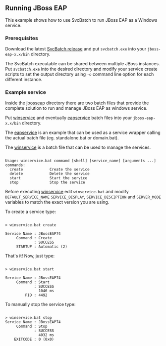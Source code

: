 ## Running JBoss EAP

This example shows how to use SvcBatch to run JBoss EAP
as a Windows service.

### Prerequisites

Download the latest [SvcBatch release](https://github.com/mturk/svcbatch/releases)
and put `svcbatch.exe` into your `jboss-eap-x.x/bin` directory.

The SvcBatch executable can be shared between multiple JBoss instances.
Put `svcbatch.exe` into the desired directory and modify
your service create scripts to set the output directory  using `-o`
command line option for each different instance.


### Example service

Inside the [jbosseap](jbosseap/) directory there are two batch files that
provide the complete solution to run and manage JBoss EAP as
windows service.


Put [winservice](jbosseap/winservice.bat) and
eventually [eapservice](jbosseap/eapservice.bat)
batch files into your `jboss-eap-x.x/bin` directory.

The [eapservice](jbosseap/eapervice.bat) is an example
that can be used as a service wrapper calling the actual
batch file (eg. standalone.bat or domain.bat).


The [winservice](jbosseap/winservice.bat) is a batch file
that can be used to manage the services.

```no-highlight

Usage: winservice.bat command [shell] [service_name] [arguments ...]
commands:
  create            Create the service
  delete            Delete the service
  start             Start the service
  stop              Stop the service

```

Before executing [winservice](jbosseap/winservice.bat) edit `winservice.bat`
and modify `DEFAULT_SERVICE_NAME` `SERVICE_DISPLAY`, `SERVICE_DESCIPTION`
and `SERVER_MODE` variables to match the exact version you are using.


To create a service type:

```no-highlight

> winservice.bat create

Service Name : JBossEAP74
     Command : Create
             : SUCCESS
     STARTUP : Automatic (2)

```

That's it! Now, just type:

```no-highlight

> winservice.bat start

Service Name : JBossEAP74
     Command : Start
             : SUCCESS
               1046 ms
         PID : 4492

```

To manually stop the service type:


```no-highlight

> winservice.bat stop
Service Name : JBossEAP74
     Command : Stop
             : SUCCESS
               4032 ms
    EXITCODE : 0 (0x0)

```
